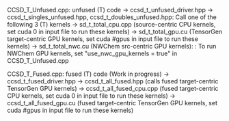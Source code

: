 CCSD_T_Unfused.cpp: unfused (T) code
 -> ccsd_t_unfused_driver.hpp
 -> ccsd_t_singles_unfused.hpp, ccsd_t_doubles_unfused.hpp: Call one of the following 3 (T) kernels
    -> sd_t_total_cpu.cpp (source-centric CPU kernels, set cuda 0 in input file to run these kernels)
    -> sd_t_total_gpu.cu  (TensorGen target-centric GPU kernels, set cuda #gpus in input file to run these kernels)
    -> sd_t_total_nwc.cu  (NWChem src-centric GPU kernels): 
        : To run NWChem GPU kernels, set "use_nwc_gpu_kernels = true" in CCSD_T_Unfused.cpp


 CCSD_T_Fused.cpp: fused (T) code (Work in progress)
 -> ccsd_t_fused_driver.hpp 
 -> ccsd_t_all_fused.hpp     (calls fused target-centric TensorGen GPU kernels)
 -> ccsd_t_all_fused_cpu.cpp (fused target-centric CPU kernels, set cuda 0 in input file to run these kernels)
 -> ccsd_t_all_fused_gpu.cu  (fused target-centric TensorGen GPU kernels, set cuda #gpus in input file to run these kernels)
 